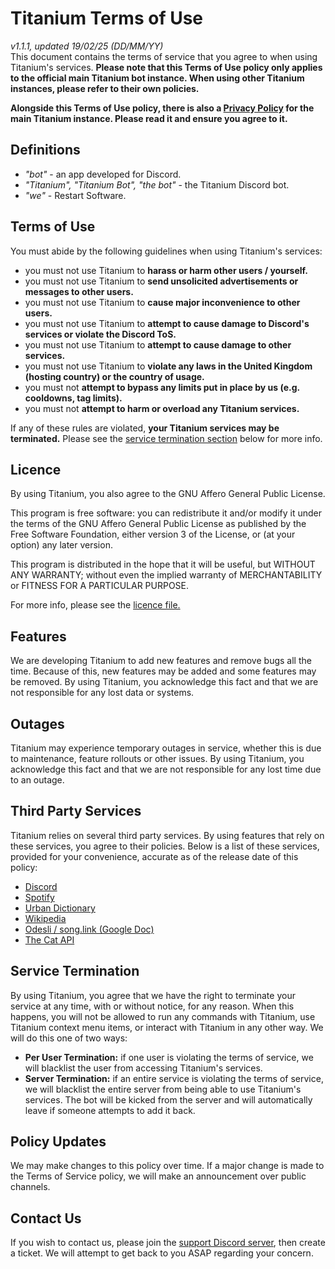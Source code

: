 # Titanium Terms of Use
*v1.1.1, updated 19/02/25 (DD/MM/YY)*\
This document contains the terms of service that you agree to when using Titanium's services. **Please note that this Terms of Use policy only applies to the official main Titanium bot instance. When using other Titanium instances, please refer to their own policies.**

**Alongside this Terms of Use policy, there is also a [Privacy Policy](Privacy.md) for the main Titanium instance. Please read it and ensure you agree to it.**

## Definitions
- *"bot"* - an app developed for Discord.
- *"Titanium", "Titanium Bot", "the bot"* - the Titanium Discord bot.
- *"we"* - Restart Software.

## Terms of Use
You must abide by the following guidelines when using Titanium's services:
- you must not use Titanium to **harass or harm other users / yourself.**
- you must not use Titanium to **send unsolicited advertisements or messages to other users.**
- you must not use Titanium to **cause major inconvenience to other users.**
- you must not use Titanium to **attempt to cause damage to Discord's services or violate the Discord ToS.**
- you must not use Titanium to **attempt to cause damage to other services.**
- you must not use Titanium to **violate any laws in the United Kingdom (hosting country) or the country of usage.**
- you must not **attempt to bypass any limits put in place by us (e.g. cooldowns, tag limits).**
- you must not **attempt to harm or overload any Titanium services.**

If any of these rules are violated, **your Titanium services may be terminated.** Please see the [service termination section](#service-termination) below for more info.

## Licence
By using Titanium, you also agree to the GNU Affero General Public License.

This program is free software: you can redistribute it and/or modify
it under the terms of the GNU Affero General Public License as published
by the Free Software Foundation, either version 3 of the License, or
(at your option) any later version.

This program is distributed in the hope that it will be useful,
but WITHOUT ANY WARRANTY; without even the implied warranty of
MERCHANTABILITY or FITNESS FOR A PARTICULAR PURPOSE.

For more info, please see the [licence file.](LICENSE)

## Features
We are developing Titanium to add new features and remove bugs all the time. Because of this, new features may be added and some features may be removed. By using Titanium, you acknowledge this fact and that we are not responsible for any lost data or systems.

## Outages
Titanium may experience temporary outages in service, whether this is due to maintenance, feature rollouts or other issues. By using Titanium, you acknowledge this fact and that we are not responsible for any lost time due to an outage.

## Third Party Services
Titanium relies on several third party services. By using features that rely on these services, you agree to their policies. Below is a list of these services, provided for your convenience, accurate as of the release date of this policy:
- [Discord](https://discord.com/terms)
- [Spotify](https://www.spotify.com/us/legal/end-user-agreement/)
- [Urban Dictionary](https://about.urbandictionary.com/tos/)
- [Wikipedia](https://foundation.wikimedia.org/wiki/Policy:Terms_of_Use/en)
- [Odesli / song.link (Google Doc)](https://drive.google.com/file/d/12e4sDVxxsplAFfJGnp-UALXxnYfRc4Yu/view)
- [The Cat API](https://thecatapi.com/terms)

## Service Termination
By using Titanium, you agree that we have the right to terminate your service at any time, with or without notice, for any reason. When this happens, you will not be allowed to run any commands with Titanium, use Titanium context menu items, or interact with Titanium in any other way. We will do this one of two ways:
- **Per User Termination:** if one user is violating the terms of service, we will blacklist the user from accessing Titanium's services.
- **Server Termination:** if an entire service is violating the terms of service, we will blacklist the entire server from being able to use Titanium's services. The bot will be kicked from the server and will automatically leave if someone attempts to add it back.

## Policy Updates
We may make changes to this policy over time. If a major change is made to the Terms of Service policy, we will make an announcement over public channels.

## Contact Us
If you wish to contact us, please join the [support Discord server](https://discord.gg/FKc8gZUmhM), then create a ticket. We will attempt to get back to you ASAP regarding your concern.